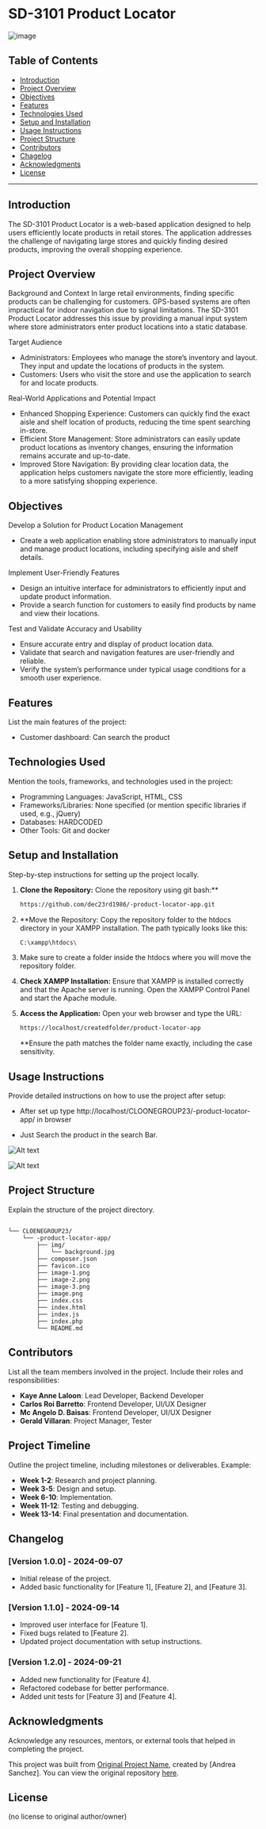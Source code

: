 # SD-3101 Product Locator

![image](https://github.com/user-attachments/assets/cac890ae-8666-470d-8e9d-8c8805b23a5b)


## Table of Contents
- [Introduction](#introduction)
- [Project Overview](#project-overview)
- [Objectives](#objectives)
- [Features](#features)
- [Technologies Used](#technologies-used)
- [Setup and Installation](#setup-and-installation)
- [Usage Instructions](#usage-instructions)
- [Project Structure](#project-structure)
- [Contributors](#contributors)
- [Chagelog](#changelog)
- [Acknowledgments](#acknowledgments)
- [License](#license)

---

## Introduction

The SD-3101 Product Locator is a web-based application designed to help users 
efficiently locate products in retail stores. The application addresses the 
challenge of navigating large stores and quickly finding desired products, 
improving the overall shopping experience.

## Project Overview

Background and Context
In large retail environments, finding specific products can be challenging for customers. GPS-based systems are often impractical for indoor navigation due to signal limitations. The SD-3101 Product Locator addresses this issue by providing a manual input system where store administrators enter product locations into a static database.

Target Audience

- Administrators: Employees who manage the store’s inventory and layout. They input and update the locations of products in the system.
- Customers: Users who visit the store and use the application to search for and locate products.

Real-World Applications and Potential Impact

- Enhanced Shopping Experience: Customers can quickly find the exact aisle 
    and shelf location of products, reducing the time spent searching in-store.
- Efficient Store Management: Store administrators can easily update product 
    locations as inventory changes, ensuring the information remains accurate and up-to-date.
- Improved Store Navigation: By providing clear location data, the application helps 
    customers navigate the store more efficiently, leading to a more satisfying shopping experience.


## Objectives
Develop a Solution for Product Location Management

- Create a web application enabling store administrators to manually input 
and manage product locations, including specifying aisle and shelf details.

Implement User-Friendly Features

- Design an intuitive interface for administrators to efficiently input and update product information.
- Provide a search function for customers to easily find products by name and view their locations.

Test and Validate Accuracy and Usability

- Ensure accurate entry and display of product location data.
- Validate that search and navigation features are user-friendly and reliable.
- Verify the system’s performance under typical usage conditions for a smooth user experience.

## Features
List the main features of the project:
- Customer dashboard: Can search the product

## Technologies Used
Mention the tools, frameworks, and technologies used in the project:
- Programming Languages: JavaScript, HTML, CSS
- Frameworks/Libraries: None specified (or mention specific libraries if used, e.g., jQuery)
- Databases: HARDCODED 
- Other Tools: Git and docker

## Setup and Installation
Step-by-step instructions for setting up the project locally.

1. **Clone the Repository:** Clone the repository using git bash:**
    ``` bash
   https://github.com/dec23rd1986/-product-locator-app.git
   ```
2. **Move the Repository: Copy the repository folder to the htdocs directory in your XAMPP installation. The path typically looks like this:
    ``` bash
    C:\xampp\htdocs\
    ```
3. Make sure to create a folder inside the htdocs where you will move the repository folder.
   
4. **Check XAMPP Installation:** Ensure that XAMPP is installed correctly and that the Apache server is running. Open the XAMPP Control Panel and start the Apache module.
5. **Access the Application:** Open your web browser and type the URL:
   ``` bash
   https://localhost/createdfolder/product-locator-app
   ```
   **Ensure the path matches the folder name exactly, including the case sensitivity.
   
## Usage Instructions
Provide detailed instructions on how to use the project after setup:

- After set up type http://localhost/CLOONEGROUP23/-product-locator-app/ in  browser

- Just Search the product in the search Bar.

![Alt text](image-1.png)

![Alt text](image-2.png)

## Project Structure
Explain the structure of the project directory.
```

└── CLOENEGROUP23/
    └── -product-locator-app/
        ├── img/
        │   └── background.jpg
        ├── composer.json
        ├── favicon.ico
        ├── image-1.png
        ├── image-2.png
        ├── image-3.png
        ├── image.png
        ├── index.css
        ├── index.html
        ├── index.js
        ├── index.php
        └── README.md
```

## Contributors

List all the team members involved in the project. Include their roles and responsibilities:

- **Kaye Anne Laloon**: Lead Developer, Backend Developer
- **Carlos Roi Barretto**: Frontend Developer, UI/UX Designer
- **Mc Angelo D. Baisas**: Frontend Developer, UI/UX Designer
- **Gerald Villaran**: Project Manager, Tester

## Project Timeline

Outline the project timeline, including milestones or deliverables. Example:

- **Week 1-2**: Research and project planning.
- **Week 3-5**: Design and setup.
- **Week 6-10**: Implementation.
- **Week 11-12**: Testing and debugging.
- **Week 13-14**: Final presentation and documentation.

## Changelog

### [Version 1.0.0] - 2024-09-07
- Initial release of the project.
- Added basic functionality for [Feature 1], [Feature 2], and [Feature 3].

### [Version 1.1.0] - 2024-09-14
- Improved user interface for [Feature 1].
- Fixed bugs related to [Feature 2].
- Updated project documentation with setup instructions.

### [Version 1.2.0] - 2024-09-21
- Added new functionality for [Feature 4].
- Refactored codebase for better performance.
- Added unit tests for [Feature 3] and [Feature 4].


## Acknowledgments

Acknowledge any resources, mentors, or external tools that helped in completing the project.

This project was built from [Original Project Name](https://github.com/dec23rd1986/-product-locator-app.git), created by [Andrea Sanchez]. You can view the original repository [here](https://github.com/dec23rd1986/-product-locator-app.git).

## License

(no license to original author/owner)

